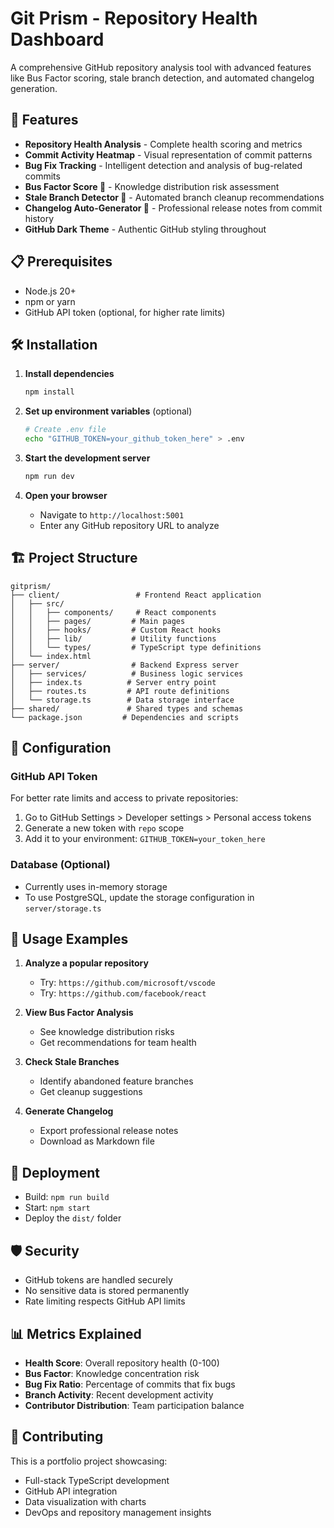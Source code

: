 # Git Prism - Repository Health Dashboard

A comprehensive GitHub repository analysis tool with advanced features like Bus Factor scoring, stale branch detection, and automated changelog generation.

## 🚀 Features

- **Repository Health Analysis** - Complete health scoring and metrics
- **Commit Activity Heatmap** - Visual representation of commit patterns
- **Bug Fix Tracking** - Intelligent detection and analysis of bug-related commits
- **Bus Factor Score 🚌** - Knowledge distribution risk assessment
- **Stale Branch Detector 🌿** - Automated branch cleanup recommendations
- **Changelog Auto-Generator 📝** - Professional release notes from commit history
- **GitHub Dark Theme** - Authentic GitHub styling throughout

## 📋 Prerequisites

- Node.js 20+ 
- npm or yarn
- GitHub API token (optional, for higher rate limits)

## 🛠️ Installation

1. **Install dependencies**
   ```bash
   npm install
   ```

2. **Set up environment variables** (optional)
   ```bash
   # Create .env file
   echo "GITHUB_TOKEN=your_github_token_here" > .env
   ```

3. **Start the development server**
   ```bash
   npm run dev
   ```

4. **Open your browser**
   - Navigate to `http://localhost:5001`
   - Enter any GitHub repository URL to analyze

## 🏗️ Project Structure

```
gitprism/
├── client/                 # Frontend React application
│   ├── src/
│   │   ├── components/     # React components
│   │   ├── pages/         # Main pages
│   │   ├── hooks/         # Custom React hooks
│   │   ├── lib/           # Utility functions
│   │   └── types/         # TypeScript type definitions
│   └── index.html
├── server/                # Backend Express server
│   ├── services/          # Business logic services
│   ├── index.ts          # Server entry point
│   ├── routes.ts         # API route definitions
│   └── storage.ts        # Data storage interface
├── shared/               # Shared types and schemas
└── package.json         # Dependencies and scripts
```

## 🔧 Configuration

### GitHub API Token
For better rate limits and access to private repositories:

1. Go to GitHub Settings > Developer settings > Personal access tokens
2. Generate a new token with `repo` scope
3. Add it to your environment: `GITHUB_TOKEN=your_token_here`

### Database (Optional)
- Currently uses in-memory storage
- To use PostgreSQL, update the storage configuration in `server/storage.ts`

## 🎯 Usage Examples

1. **Analyze a popular repository**
   - Try: `https://github.com/microsoft/vscode`
   - Try: `https://github.com/facebook/react`

2. **View Bus Factor Analysis**
   - See knowledge distribution risks
   - Get recommendations for team health

3. **Check Stale Branches**
   - Identify abandoned feature branches
   - Get cleanup suggestions

4. **Generate Changelog**
   - Export professional release notes
   - Download as Markdown file

## 🚀 Deployment

- Build: `npm run build`
- Start: `npm start`
- Deploy the `dist/` folder

## 🛡️ Security

- GitHub tokens are handled securely
- No sensitive data is stored permanently
- Rate limiting respects GitHub API limits

## 📊 Metrics Explained

- **Health Score**: Overall repository health (0-100)
- **Bus Factor**: Knowledge concentration risk
- **Bug Fix Ratio**: Percentage of commits that fix bugs
- **Branch Activity**: Recent development activity
- **Contributor Distribution**: Team participation balance

## 🤝 Contributing

This is a portfolio project showcasing:
- Full-stack TypeScript development
- GitHub API integration
- Data visualization with charts
- DevOps and repository management insights
